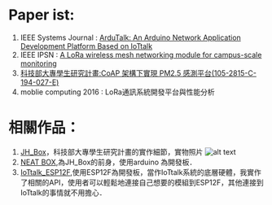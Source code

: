 # Paper ist:
1. IEEE Systems Journal : [ArduTalk: An Arduino Network Application Development Platform Based on IoTtalk]( https://goo.gl/rX2g2t ) 
2. IEEE IPSN : [A LoRa wireless mesh networking module for campus-scale monitoring]( https://goo.gl/P499Z6 )
3. [科技部大專學生研究計畫:CoAP 架構下實現 PM2.5 感測平台(105-2815-C-194-027-E)](https://goo.gl/xYxr2J)
4. moblie computing 2016 : LoRa通訊系統開發平台與性能分析


# 相關作品：
1. [JH_Box](https://github.com/gusony/JH_Box)，科技部大專學生研究計畫的實作細節，實物照片 ![alt text](https://i.imgur.com/AUbwGFa.jpg)
2. [NEAT BOX](https://github.com/gusony/CCU_NEAT),為JH_Box的前身，使用arduino 為開發板．
3. [IoTtalk_ESP12F](https://github.com/gusony/IoTtalk_ESP12F),使用ESP12F為開發板，當作IoTtalk系統的底層硬體，我實作了相關的API，使用者可以輕鬆地連接自己想要的模組到ESP12F，其他連接到IoTtalk的事情就不用擔心．
